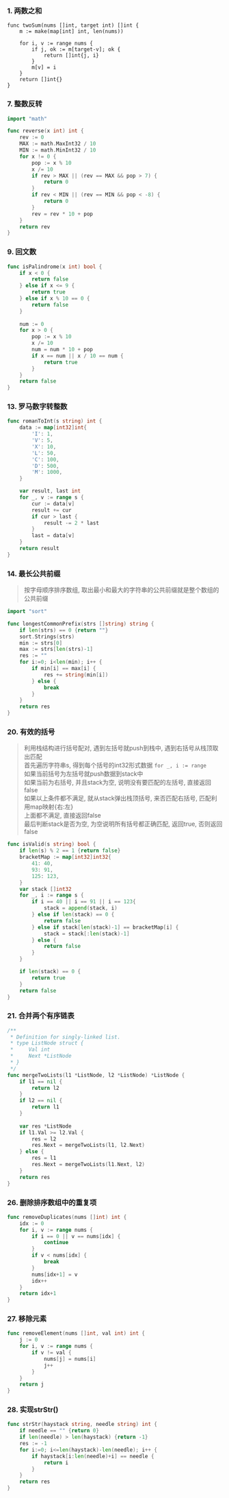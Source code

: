 ### 1. 两数之和
```golang
func twoSum(nums []int, target int) []int {
    m := make(map[int] int, len(nums))
    
    for i, v := range nums {
        if j, ok := m[target-v]; ok {
            return []int{j, i}
        }
        m[v] = i
    }
    return []int{}
}
```
### 7. 整数反转
```go
import "math"

func reverse(x int) int {
    rev := 0
    MAX := math.MaxInt32 / 10
    MIN := math.MinInt32 / 10
    for x != 0 {
        pop := x % 10
        x /= 10
        if rev > MAX || (rev == MAX && pop > 7) {
            return 0
        }
        if rev < MIN || (rev == MIN && pop < -8) {
            return 0
        }
        rev = rev * 10 + pop
    }
    return rev
}
```

### 9. 回文数
```go
func isPalindrome(x int) bool {
    if x < 0 {
        return false
    } else if x <= 9 {
        return true
    } else if x % 10 == 0 {
        return false
    }
    
    num := 0
    for x > 0 {
        pop := x % 10
        x /= 10
        num = num * 10 + pop
        if x == num || x / 10 == num {
            return true
        }
    }
    return false
}
```

### 13. 罗马数字转整数
```go
func romanToInt(s string) int {
    data := map[int32]int{
		'I': 1,
		'V': 5,
		'X': 10,
		'L': 50,
		'C': 100,
		'D': 500,
		'M': 1000,
	}

	var result, last int
	for _, v := range s {
		cur := data[v]
		result += cur
		if cur > last {
			result -= 2 * last
		}
		last = data[v]
	}
	return result
}
```

### 14. 最长公共前缀
> 按字母顺序排序数组, 取出最小和最大的字符串的公共前缀就是整个数组的公共前缀
```go
import "sort"

func longestCommonPrefix(strs []string) string {
    if len(strs) == 0 {return ""}
    sort.Strings(strs)
    min := strs[0]
    max := strs[len(strs)-1]
    res := ""
    for i:=0; i<len(min); i++ {
        if min[i] == max[i] {
            res += string(min[i])
        } else {
            break
        }
    }
    return res
}
```

### 20. 有效的括号
> 利用栈结构进行括号配对, 遇到左括号就push到栈中, 遇到右括号从栈顶取出匹配  
> 首先遍历字符串s, 得到每个括号的int32形式数据 `for _, i := range`  
> 如果当前括号为左括号就push数据到stack中  
> 如果当前为右括号, 并且stack为空, 说明没有要匹配的左括号, 直接返回false  
> 如果以上条件都不满足, 就从stack弹出栈顶括号, 来否匹配右括号, 匹配利用map映射{右:左}  
> 上面都不满足, 直接返回false  
> 最后判断stack是否为空, 为空说明所有括号都正确匹配, 返回true, 否则返回false
```go
func isValid(s string) bool {
    if len(s) % 2 == 1 {return false}
	bracketMap := map[int32]int32{
		41: 40,
		93: 91,
		125: 123,
	}
	var stack []int32
	for _, i := range s {
		if i == 40 || i == 91 || i == 123{
			stack = append(stack, i)
		} else if len(stack) == 0 {
			return false
		} else if stack[len(stack)-1] == bracketMap[i] {
			stack = stack[:len(stack)-1]
		} else {
			return false
		}
	}

	if len(stack) == 0 {
		return true
	}
	return false
}
```

### 21. 合并两个有序链表
```go
/**
 * Definition for singly-linked list.
 * type ListNode struct {
 *     Val int
 *     Next *ListNode
 * }
 */
func mergeTwoLists(l1 *ListNode, l2 *ListNode) *ListNode {
    if l1 == nil {
        return l2
    }
    if l2 == nil {
        return l1
    }
    
    var res *ListNode
    if l1.Val >= l2.Val {
        res = l2
        res.Next = mergeTwoLists(l1, l2.Next)
    } else {
        res = l1
        res.Next = mergeTwoLists(l1.Next, l2)
    }
    return res
}
```


### 26. 删除排序数组中的重复项
```go
func removeDuplicates(nums []int) int {
	idx := 0
	for i, v := range nums {
		if i == 0 || v == nums[idx] {
			continue
		}
		if v < nums[idx] {
			break
		}
		nums[idx+1] = v
		idx++
	}
	return idx+1
}
```

### 27. 移除元素
```go
func removeElement(nums []int, val int) int {
    j := 0
    for i, v := range nums {
        if v != val {
            nums[j] = nums[i]
            j++
        }
    }
    return j
}
```

### 28. 实现strStr()
```go
func strStr(haystack string, needle string) int {
    if needle == "" {return 0}
	if len(needle) > len(haystack) {return -1}
	res := -1
	for i:=0; i<=len(haystack)-len(needle); i++ {
		if haystack[i:len(needle)+i] == needle {
			return i
		}
	}
	return res
}
```